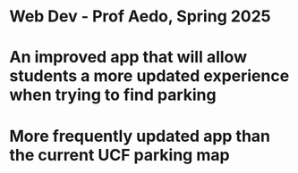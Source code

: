 # Web Dev - Prof Aedo, Spring 2025
# An improved app that will allow students a more updated experience when trying to find parking
# More frequently updated app than the current UCF parking map